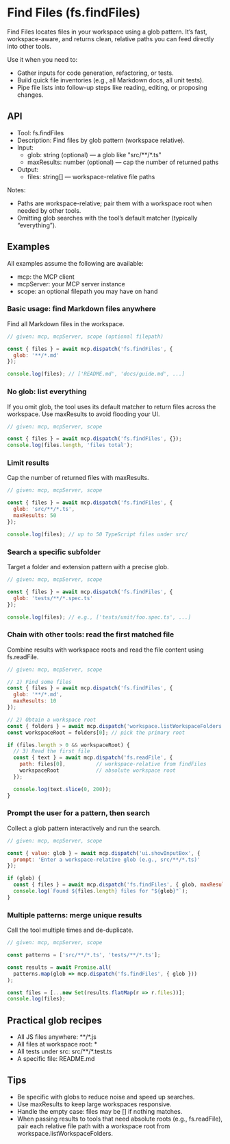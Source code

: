 # Find Files (fs.findFiles)

Find Files locates files in your workspace using a glob pattern. It’s fast, workspace-aware, and returns clean, relative paths you can feed directly into other tools.

Use it when you need to:
- Gather inputs for code generation, refactoring, or tests.
- Build quick file inventories (e.g., all Markdown docs, all unit tests).
- Pipe file lists into follow-up steps like reading, editing, or proposing changes.

## API

- Tool: fs.findFiles
- Description: Find files by glob pattern (workspace relative).
- Input:
  - glob: string (optional) — a glob like "src/**/*.ts"
  - maxResults: number (optional) — cap the number of returned paths
- Output:
  - files: string[] — workspace-relative file paths

Notes:
- Paths are workspace-relative; pair them with a workspace root when needed by other tools.
- Omitting glob searches with the tool’s default matcher (typically “everything”).

## Examples

All examples assume the following are available:
- mcp: the MCP client
- mcpServer: your MCP server instance
- scope: an optional filepath you may have on hand

### Basic usage: find Markdown files anywhere

Find all Markdown files in the workspace.

```javascript
// given: mcp, mcpServer, scope (optional filepath)

const { files } = await mcp.dispatch('fs.findFiles', {
  glob: '**/*.md'
});

console.log(files); // ['README.md', 'docs/guide.md', ...]
```

### No glob: list everything

If you omit glob, the tool uses its default matcher to return files across the workspace. Use maxResults to avoid flooding your UI.

```javascript
// given: mcp, mcpServer, scope

const { files } = await mcp.dispatch('fs.findFiles', {});
console.log(files.length, 'files total');
```

### Limit results

Cap the number of returned files with maxResults.

```javascript
// given: mcp, mcpServer, scope

const { files } = await mcp.dispatch('fs.findFiles', {
  glob: 'src/**/*.ts',
  maxResults: 50
});

console.log(files); // up to 50 TypeScript files under src/
```

### Search a specific subfolder

Target a folder and extension pattern with a precise glob.

```javascript
// given: mcp, mcpServer, scope

const { files } = await mcp.dispatch('fs.findFiles', {
  glob: 'tests/**/*.spec.ts'
});

console.log(files); // e.g., ['tests/unit/foo.spec.ts', ...]
```

### Chain with other tools: read the first matched file

Combine results with workspace roots and read the file content using fs.readFile.

```javascript
// given: mcp, mcpServer, scope

// 1) Find some files
const { files } = await mcp.dispatch('fs.findFiles', {
  glob: '**/*.md',
  maxResults: 10
});

// 2) Obtain a workspace root
const { folders } = await mcp.dispatch('workspace.listWorkspaceFolders', {});
const workspaceRoot = folders[0]; // pick the primary root

if (files.length > 0 && workspaceRoot) {
  // 3) Read the first file
  const { text } = await mcp.dispatch('fs.readFile', {
    path: files[0],          // workspace-relative from findFiles
    workspaceRoot            // absolute workspace root
  });

  console.log(text.slice(0, 200));
}
```

### Prompt the user for a pattern, then search

Collect a glob pattern interactively and run the search.

```javascript
// given: mcp, mcpServer, scope

const { value: glob } = await mcp.dispatch('ui.showInputBox', {
  prompt: 'Enter a workspace-relative glob (e.g., src/**/*.ts)'
});

if (glob) {
  const { files } = await mcp.dispatch('fs.findFiles', { glob, maxResults: 100 });
  console.log(`Found ${files.length} files for "${glob}"`);
}
```

### Multiple patterns: merge unique results

Call the tool multiple times and de-duplicate.

```javascript
// given: mcp, mcpServer, scope

const patterns = ['src/**/*.ts', 'tests/**/*.ts'];

const results = await Promise.all(
  patterns.map(glob => mcp.dispatch('fs.findFiles', { glob }))
);

const files = [...new Set(results.flatMap(r => r.files))];
console.log(files);
```

## Practical glob recipes

- All JS files anywhere: **/*.js
- All files at workspace root: *
- All tests under src: src/**/*.test.ts
- A specific file: README.md

## Tips

- Be specific with globs to reduce noise and speed up searches.
- Use maxResults to keep large workspaces responsive.
- Handle the empty case: files may be [] if nothing matches.
- When passing results to tools that need absolute roots (e.g., fs.readFile), pair each relative file path with a workspace root from workspace.listWorkspaceFolders.
